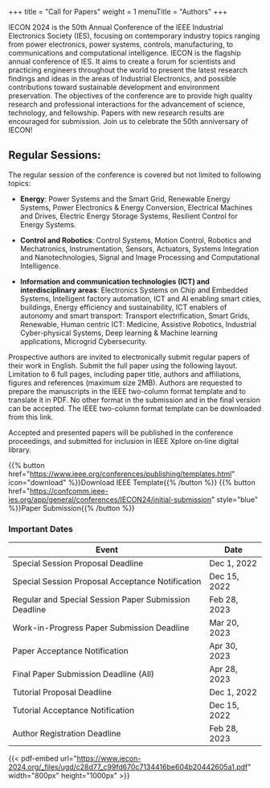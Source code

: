 +++
title = "Call for Papers"
weight = 1
menuTitle = "Authors"
+++

IECON 2024 is the 50th Annual Conference of the IEEE Industrial Electronics Society (IES), focusing on contemporary industry topics ranging from power electronics, power systems, controls, manufacturing, to communications and computational intelligence. IECON is the flagship annual conference of IES. It aims to create a forum for scientists and practicing engineers throughout the world to present the latest research findings and ideas in the areas of Industrial Electronics, and possible contributions toward sustainable development and environment preservation. The objectives of the conference are to provide high quality research and professional interactions for the advancement of science, technology, and fellowship. Papers with new research results are encouraged for submission. Join us to celebrate the 50th anniversary of IECON!

## Regular Sessions:
The regular session of the conference is covered but not limited to following topics:

* **Energy**: 
    Power Systems and the Smart Grid, Renewable Energy Systems, Power Electronics & Energy Conversion, Electrical Machines and Drives, Electric Energy Storage Systems, Resilient Control for Energy Systems.

* **Control and Robotics**:
    Control Systems, Motion Control, Robotics and Mechatronics, Instrumentation, Sensors, Actuators, Systems Integration and Nanotechnologies, Signal and Image Processing and Computational Intelligence.
* **Information and communication technologies (ICT) and interdisciplinary areas**: 
    Electronics Systems on Chip and Embedded Systems, Intelligent factory automation, ICT and AI enabling smart cities, buildings, Energy efficiency and sustainability, ICT enablers of autonomy and smart transport: Transport electrification, Smart Grids, Renewable, Human centric ICT: Medicine, Assistive Robotics, Industrial Cyber-physical Systems, Deep learning & Machine learning applications, Microgrid Cybersecurity.

Prospective authors are invited to electronically submit regular papers of their work in English. Submit the full paper using the following layout. Limitation to 6 full pages, including paper title, authors and affiliations, figures and references (maximum size 2MB). Authors are requested to prepare the manuscripts in the IEEE two-column format template and to translate it in PDF. No other format in the submission and in the final version can be accepted. The IEEE two-column format template can be downloaded from this link.

Accepted and presented papers will be published in the conference proceedings, and submitted for inclusion in IEEE Xplore on‐line digital library.

{{% button href="https://www.ieee.org/conferences/publishing/templates.html" icon="download" %}}Download IEEE Template{{% /button %}}
{{% button href="https://confcomm.ieee-ies.org/app/general/conferences/IECON24/initial-submission" style="blue" %}}Paper Submission{{% /button %}}



### Important Dates

| Event  | Date |
| ------ | ----------- |
| Special Session Proposal Deadline   | Dec 1, 2022 |
| Special Session Proposal Acceptance Notification | Dec 15, 2022 |
| Regular and Special Session Paper Submission Deadline    | Feb 28, 2023 |
| Work-in-Progress Paper Submission Deadline   | Mar 20, 2023 |
| Paper Acceptance Notification | Apr 30, 2023 |
| Final Paper Submission Deadline (All)    | Apr 28, 2023 |
| Tutorial Proposal Deadline  | Dec 1, 2022 |
| Tutorial Acceptance Notification | Dec 15, 2022 |
| Author Registration Deadline    | Feb 28, 2023 |





{{< pdf-embed url="https://www.iecon-2024.org/_files/ugd/c28d77_c99fd670c7134416be604b20442605a1.pdf" width="800px" height="1000px" >}}
